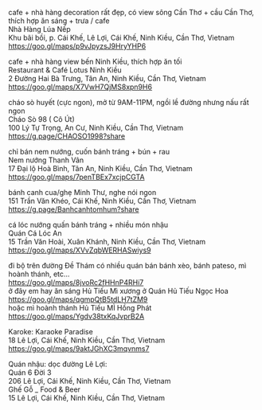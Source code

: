 cafe + nhà hàng decoration rất đẹp, có view sông Cần Thơ + cầu Cần Thơ, thích hợp ăn sáng + trưa / cafe  
Nhà Hàng Lúa Nếp  
Khu bãi bồi, p. Cái Khế, Lê Lợi, Cái Khế, Ninh Kiều, Cần Thơ, Vietnam  
https://goo.gl/maps/p9vJpyzsJ9HryYHP6  

  cafe + nhà hàng view bến Ninh Kiều, thích hợp ăn tối  
Restaurant & Café Lotus Ninh Kiều  
2 Đường Hai Bà Trưng, Tân An, Ninh Kiều, Cần Thơ, Vietnam  
https://goo.gl/maps/X7VwH7QjMS8xpn9H6  

  cháo sò huyết (cực ngon), mở từ 9AM-11PM, ngồi lề đường nhưng nấu rất ngon   
Cháo Sò 98 ( Cô Út)  
100 Lý Tự Trọng, An Cư, Ninh Kiều, Cần Thơ, Vietnam  
https://g.page/CHAOSO1998?share  

  chỉ bán nem nướng, cuốn bánh tráng + bún + rau  
Nem nướng Thanh Vân  
17 Đại lộ Hoà Bình, Tân An, Ninh Kiều, Cần Thơ, Vietnam  
https://goo.gl/maps/7penTBEx7xcjpCGTA  

  bánh canh cua/ghẹ Minh Thư, nghe nói ngon  
151 Trần Văn Khéo, Cái Khế, Ninh Kiều, Cần Thơ, Vietnam  
https://g.page/Banhcanhtomhum?share  

  cá lóc nướng quấn bánh tráng + nhiều món nhậu  
Quán Cá Lóc An  
15 Trần Văn Hoài, Xuân Khánh, Ninh Kiều, Cần Thơ, Vietnam  
https://goo.gl/maps/XVvZqbWERHASwiys9  

  đi bộ trên đường Đề Thám có nhiều quán bán bánh xèo, bánh pateso, mì hoành thánh, etc...  
https://goo.gl/maps/8jvoRc2fHHnP4RHi7  
ở đây em hay ăn sáng Hủ Tiếu Mì xương ở Quán Hủ Tiếu Ngọc Hoa  
https://goo.gl/maps/qgmpQtB5tdLH7tZM9  
hoặc mì hoành thánh Hủ Tiếu MÌ Hồng Phát  
https://goo.gl/maps/Ygdv38txKqJvprB2A  

  Karoke: Karaoke Paradise  
18 Lê Lợi, Cái Khế, Ninh Kiều, Cần Thơ, Vietnam  
https://goo.gl/maps/9aktJGhXC3mqvnms7  

  Quán nhậu: dọc đường Lê Lợi:  
Quán 6 Đời 3  
206 Lê Lợi, Cái Khế, Ninh Kiều, Cần Thơ, Vietnam  
Ghế Gỗ _ Food & Beer  
15 Lê Lợi, Cái Khế, Ninh Kiều, Cần Thơ, Vietnam  

  
